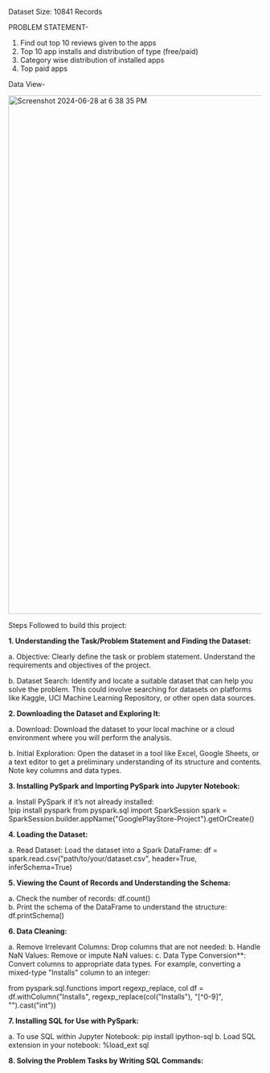 Dataset Size: 10841 Records

PROBLEM STATEMENT-

1. Find out top 10 reviews given to the apps
2. Top 10 app installs and distribution of type (free/paid)
3. Category wise distribution of installed apps
4. Top paid apps

Data View- 

<img width="1029" alt="Screenshot 2024-06-28 at 6 38 35 PM" src="https://github.com/MannatKaurBhatia/Google-Play-Store---PySpark-Project/assets/72853447/bbb127ac-8090-4e7c-909f-d4908c04e673">


Steps Followed to build this project:

**1. Understanding the Task/Problem Statement and Finding the Dataset:**
   
a. Objective: Clearly define the task or problem statement. Understand the requirements and objectives of the project.

b. Dataset Search: Identify and locate a suitable dataset that can help you solve the problem. This could involve searching for datasets on platforms like Kaggle, UCI Machine Learning Repository, or other open data sources.

**2. Downloading the Dataset and Exploring It:**

a. Download: Download the dataset to your local machine or a cloud environment where you will perform the analysis.

b. Initial Exploration: Open the dataset in a tool like Excel, Google Sheets, or a text editor to get a preliminary understanding of its structure and contents. Note key columns and data types.

**3. Installing PySpark and Importing PySpark into Jupyter Notebook:**

a. Install PySpark if it’s not already installed:  
!pip install pyspark 
from pyspark.sql import SparkSession
spark = SparkSession.builder.appName("GooglePlayStore-Project").getOrCreate()

**4. Loading the Dataset:**

a. Read Dataset: Load the dataset into a Spark DataFrame:
  df = spark.read.csv("path/to/your/dataset.csv", header=True, inferSchema=True)

**5. Viewing the Count of Records and Understanding the Schema:**
   
a. Check the number of records: df.count()  
b. Print the schema of the DataFrame to understand the structure: df.printSchema()


**6. Data Cleaning:**

a. Remove Irrelevant Columns: Drop columns that are not needed:
b. Handle NaN Values: Remove or impute NaN values:
c. Data Type Conversion**: Convert columns to appropriate data types. For example, converting a mixed-type "Installs" column to an integer:

  from pyspark.sql.functions import regexp_replace, col
  df = df.withColumn("Installs", regexp_replace(col("Installs"), "[^0-9]", "").cast("int"))

**7. Installing SQL for Use with PySpark:**

a. To use SQL within Jupyter Notebook: pip install ipython-sql
b. Load SQL extension in your notebook: %load_ext sql

**8. Solving the Problem Tasks by Writing SQL Commands:**
